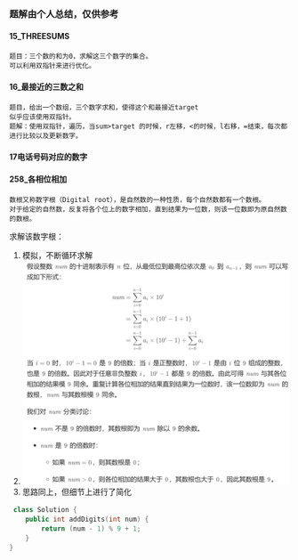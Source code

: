 ### 题解由个人总结，仅供参考
#### **15_THREESUMS**
    题目：三个数的和为0，求解这三个数字的集合。
    可以利用双指针来进行优化。
#### **16_最接近的三数之和**
    题目，给出一个数组，三个数字求和，使得这个和最接近target
    似乎应该使用双指针。
    题解：使用双指针，遍历，当sum>target 的时候，r左移，<的时候，l右移，=结束，每次都进行比较以及更新数字。

#### **17电话号码对应的数字**

#### **258_各相位相加**    
    数根又称数字根（Digital root），是自然数的一种性质，每个自然数都有一个数根。
    对于给定的自然数，反复将各个位上的数字相加，直到结果为一位数，则该一位数即为原自然数的数根。

求解该数字根：
1. 模拟，不断循环求解
2. ![官方题解](image-8.png)
3. 思路同上，但细节上进行了简化
```cpp
 class Solution {
    public int addDigits(int num) {
        return (num - 1) % 9 + 1;
    }
} 
```